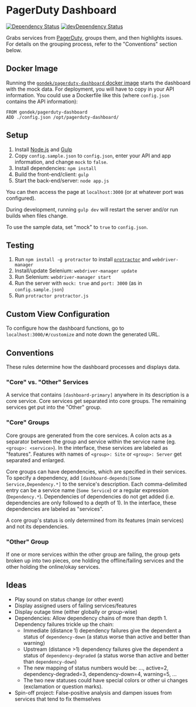 PagerDuty Dashboard
=============================

[![Dependency Status](https://david-dm.org/gondek/pagerduty-dashboard.svg)](https://david-dm.org/gondek/pagerduty-dashboard)
[![devDependency Status](https://david-dm.org/gondek/pagerduty-dashboard/dev-status.svg)](https://david-dm.org/gondek/pagerduty-dashboard#info=devDependencies)

Grabs services from [PagerDuty](http://www.pagerduty.com/), groups them, and then highlights issues.
For details on the grouping process, refer to the "Conventions" section below.

## Docker Image

Running the [`gondek/pagerduty-dashboard` docker image](https://registry.hub.docker.com/u/gondek/pagerduty-dashboard/) starts the dashboard with the mock data. For deployment, you will have to copy in your API information. You could use a Dockerfile like this (where `config.json` contains the API information):

```
FROM gondek/pagerduty-dashboard
ADD ./config.json /opt/pagerduty-dashboard/
```

## Setup

1. Install [Node.js](https://nodejs.org/) and [Gulp](http://gulpjs.com/)
2. Copy `config.sample.json` to `config.json`, enter your API and app information, and change `mock` to `false`.
3. Install dependencies: `npm install`
4. Build the front-end/client: `gulp`
5. Start the back-end/server: `node app.js`

You can then access the page at `localhost:3000` (or at whatever port was configured).

During development, running `gulp dev` will restart the server and/or run builds when files change.

To use the sample data, set "mock" to `true` to `config.json`.

## Testing

1. Run `npm install -g protractor` to install [`protractor`](https://angular.github.io/protractor/) and `webdriver-manager`
2. Install/update Selenium: `webdriver-manager update`
3. Run Selenium: `webdriver-manager start`
4. Run the server with `mock: true` and `port: 3000` (as in `config.sample.json`)
5. Run `protractor protractor.js`

## Custom View Configuration

To configure how the dashboard functions, go to `localhost:3000/#/customize` and note down the generated URL.

## Conventions

These rules determine how the dashboard processes and displays data.

### "Core" vs. "Other" Services

A service that contains `[dashboard-primary]` anywhere in its description is a core service. Core services get separated into core groups. The remaining services get put into the "Other" group.

### "Core" Groups

Core groups are generated from the core services. A colon acts as a separator between the group and service within the service name (eg. `<group>: <service>`). In the interface, these services are labeled as "features". Features with names of `<group>: Site` or `<group>: Server` get separated and enlarged.

Core groups can have dependencies, which are specified in their services. To specify a dependency, add `[dashboard-depends|Some Service,Dependency.*]` to the service's description. Each comma-delimited entry can be a service name (`Some Service`) or a regular expression (`Dependency.*`). Dependencies of dependencies do not get added (i.e. dependencies are only followed to a depth of 1). In the interface, these dependencies are labeled as "services".

A core group's status is only determined from its features (main services) and not its dependencies.

### "Other" Group

If one or more services within the other group are failing, the group gets broken up into two pieces, one holding the offline/failing services and the other holding the online/okay services.

## Ideas

- Play sound on status change (or other event)
- Display assigned users of failing services/features
- Display outage time (either globally or group-wise)
- Dependencies: Allow dependency chains of more than depth 1. Dependency failures trickle up the chain:
  - Immediate (distance 1) dependency failures give the dependent a status of `dependency-down` (a status worse than active and better than warning)
  - Upstream (distance >1) dependency failures give the dependent a status of `dependency-degraded` (a status worse than active and better than `dependency-down`)
  - The new mapping of status numbers would be: ..., active=2, dependency-degraded=3, dependency-down=4, warning=5, ...
  - The two new statuses could have special colors or other ui changes (exclamation or question marks).
- Spin-off project: False-positive analysis and dampen issues from services that tend to fix themselves
